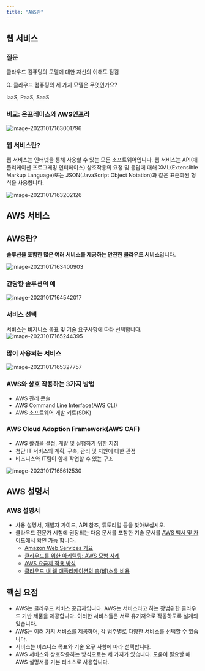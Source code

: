 ```yaml
---
title: "AWS란"
---
```


## 웹 서비스

### 질문

클라우드 컴퓨팅의 모델에 대한 자신의 이해도 점검

Q. 클라우드 컴퓨팅의 세 가지 모델은 무엇인가요?

IaaS, PaaS, SaaS

### 비교: 온프레미스와 AWS인프라

![image-20231017163001796](/../images/2023-08-22-AWS란/image-20231017163001796.png)

### 웹 서비스란?

웹 서비스는 인터넷을 통해 사용할 수 있는 모든 소프트웨어입니다. 웹 서비스는 API(애플리케이션 프로그래밍 인터페이스) 상호작용의 요청 및 응답에 대해 XML(Extensible Markup Language)또는 JSON(JavaScript Object Notation)과 같은 표준화된 형식을 사용합니다.

![image-20231017163202126](/../images/2023-08-22-AWS란/image-20231017163202126.png)

## AWS 서비스

## AWS란?

**솔루션을 포함한 많은 여러 서비스를 제공하는 안전한 클라우드 서비스**입니다.

![image-20231017163400903](/../images/2023-08-22-AWS란/image-20231017163400903-1697528093993.png)

### 간당한 솔루션의 예

![image-20231017164542017](/../images/2023-08-22-AWS란/image-20231017164542017.png)

### 서비스 선택

서비스는 비지니스 목표 및 기술 요구사항에 따라 선택합니다.![image-20231017165244395](/../images/2023-08-22-AWS란/image-20231017165244395.png)

### 많이 사용되는 서비스

![image-20231017165327757](/../images/2023-08-22-AWS란/image-20231017165327757.png)

### AWS와 상호 작용하는 3가지 방법

- AWS 관리 콘솔
- AWS Command Line Interface(AWS CLI)
- AWS 소프트웨어 개발 키트(SDK)

### AWS Cloud Adoption Framework(AWS CAF)

- AWS 활경을 설정, 개발 및 실행하기 위한 지침
- 첨단 IT 서비스의 계획, 구축, 관리 및 지원에 대한 관점
- 비즈니스와 IT팀이 함께 작업할 수 있는 구조

![image-20231017165612530](/../images/2023-08-22-AWS란/image-20231017165612530.png)

## AWS 설명서

### AWS 설명서

- 사용 설명서, 개발자 가이드, API 참조, 튜토리얼 등을 찾아보십시오.
- 클라우드 전문가 시험에 권장되는 다음 문서를 포함한 기술 문서를 [AWS 백서 및 가이드](https://aws.amazon.com/ko/whitepapers/?whitepapers-main.sort-by=item.additionalFields.sortDate&whitepapers-main.sort-order=desc&awsf.whitepapers-content-type=*all&awsf.whitepapers-global-methodology=*all&awsf.whitepapers-tech-category=*all&awsf.whitepapers-industries=*all&awsf.whitepapers-business-category=*all)에서 확인 가능 합니다.
  - [Amazon Web Services 개요](https://d0.awsstatic.com/whitepapers/aws-overview.pdf)
  - [클라우드를 위한 아키텍팅: AWS 모범 사례](https://d1.awsstatic.com/whitepapers/AWS_Cloud_Best_Practices.pdf)
  - [AWS  요금제 적용 방식](https://d0.awsstatic.com/whitepapers/aws_pricing_overview.pdf)
  - [클라우드 내 웹 애플리케이션의 총(비)소유 비용](https://media.amazonwebservices.com/AWS_TCO_Web_Applications.pdf)

## 핵심 요점

- AWS는 클라우드 서비스 공급자입니다. AWS는 서비스라고 하는 광범위한 클라우드 기반 제품을 제공합니다. 이러한 서비스들은 서로 유기저으로 작동하도록 설계되었습니다.
- AWS는 여러 가지 서비스를 제공하며, 각 범주별로 다양한 서비스를 선택할 수 있습니다.
- 서비스는 비즈니스 목표와 기술 요구 사항에 따라 선택합니다.
- AWS  서비스와 상호작용하는 방식으로는 세 가지가 있습니다. 도움이 필요할 때 AWS 설명서를 기본 리소스로 사용합니다.

